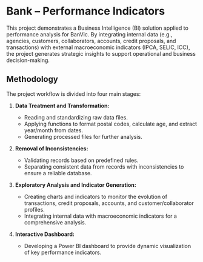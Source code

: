 # Bank – Performance Indicators

This project demonstrates a Business Intelligence (BI) solution applied to performance analysis for BanVic. By integrating internal data (e.g., agencies, customers, collaborators, accounts, credit proposals, and transactions) with external macroeconomic indicators (IPCA, SELIC, ICC), the project generates strategic insights to support operational and business decision-making.

## Methodology

The project workflow is divided into four main stages:

1. **Data Treatment and Transformation:**
   - Reading and standardizing raw data files.
   - Applying functions to format postal codes, calculate age, and extract year/month from dates.
   - Generating processed files for further analysis.

2. **Removal of Inconsistencies:**
   - Validating records based on predefined rules.
   - Separating consistent data from records with inconsistencies to ensure a reliable database.

3. **Exploratory Analysis and Indicator Generation:**
   - Creating charts and indicators to monitor the evolution of transactions, credit proposals, accounts, and customer/collaborator profiles.
   - Integrating internal data with macroeconomic indicators for a comprehensive analysis.

4. **Interactive Dashboard:**
   - Developing a Power BI dashboard to provide dynamic visualization of key performance indicators.
